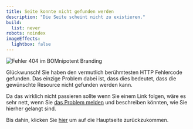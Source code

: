 ```yaml
---
title: Seite konnte nicht gefunden werden
description: "Die Seite scheint nicht zu existieren."
build:
  list: never
robots: noindex
imageEffects:
  lightbox: false
---
```


![Fehler 404 im BOMnipotent Branding](/images/bomnipotent_404_banner.svg)

Glückwunsch! Sie haben den vermutlich berühmtesten HTTP Fehlercode gefunden. Das einzige Problem dabei ist, dass dies bedeutet, dass die gewünschte Resource nicht gefunden werden kann.

Da das wirklich nicht passieren sollte wenn Sie einem Link folgen, wäre es sehr nett, wenn Sie [das Problem melden](https://github.com/Weichwerke-Heidrich-Software/bomnipotent_doc/issues) und beschreiben könnten, wie Sie hierher gelangt sind.

Bis dahin, klicken Sie [hier](/de/) um auf die Hauptseite zurückzukommen.
